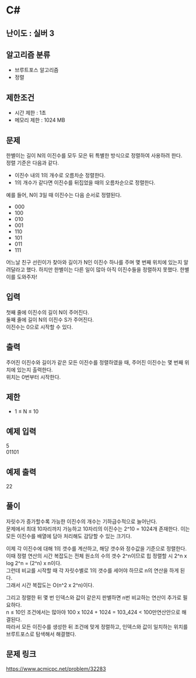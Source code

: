# C#

## 난이도 : 실버 3

## 알고리즘 분류
  - 브루트포스 알고리즘
  - 정렬

## 제한조건
  - 시간 제한 : 1초
  - 메모리 제한 : 1024 MB

## 문제
한별이는 길이 N의 이진수를 모두 모은 뒤 특별한 방식으로 정렬하여 사용하려 한다.<br/>
정렬 기준은 다음과 같다.<br/>

  - 이진수 내의 1의 개수로 오름차순 정렬한다.
  - 1의 개수가 같다면 이진수를 뒤집었을 때의 오름차순으로 정렬한다.

예를 들어, N이 3일 때 이진수는 다음 순서로 정렬된다.<br/>

  - 000
  - 100
  - 010
  - 001
  - 110
  - 101
  - 011
  - 111

어느날 친구 선린이가 찾아와 길이가 N인 이진수 하나를 주며 몇 번째 위치에 있는지 알려달라고 했다. 하지만 한별이는 다른 일이 많아 아직 이진수들을 정렬하지 못했다. 한별이를 도와주자!<br/>


## 입력
첫째 줄에 이진수의 길이 N이 주어진다.<br/>
둘째 줄에 길이 N의 이진수 S가 주어진다.<br/>
이진수는 0으로 시작할 수 있다.<br/>


## 출력
주어진 이진수와 길이가 같은 모든 이진수를 정렬하였을 때, 주어진 이진수는 몇 번째 위치에 있는지 출력한다.<br/>
위치는 0번부터 시작한다.<br/>


## 제한
  - 1 ≤ N ≤ 10


## 예제 입력
5<br/>
01101<br/>


## 예제 출력
22<br/>


## 풀이
자릿수가 증가할수록 가능한 이진수의 개수는 기하급수적으로 늘어난다.<br/>
문제에서 최대 10자리까지 가능하고 10자리의 이진수는 2^10 = 1024개 존재한다. 이는 모든 이진수를 배열에 담아 처리해도 감당할 수 있는 크기다.<br/>


이제 각 이진수에 대해 1의 갯수를 계산하고, 해당 갯수와 정수값을 기준으로 정렬한다.<br/>
이때 정렬 연산의 시간 복잡도는 전체 원소의 수의 갯수 2^n이므로 힙 정렬할 시 2^n x log 2^n = (2^n) x n이다.<br/>
그런데 비교를 시작할 때 각 자릿수별로 1의 갯수를 세어야 하므로 n의 연산을 하게 된다.<br/>
그래서 시간 복잡도는 O(n^2 x 2^n)이다.<br/>


그리고 정렬한 뒤 몇 번 인덱스와 값이 같은지 판별하면 n번 비교하는 연산이 추가로 필요하다.<br/>
n ≤ 10인 조건에서는 많아야 100 x 1024 + 1024 = 103_424 < 100만연산안으로 해결된다.<br/>
따라서 모든 이진수를 생성한 뒤 조건에 맞게 정렬하고, 인덱스와 값이 일치하는 위치를 브루트포스로 탐색해서 해결했다.<br/>


## 문제 링크
https://www.acmicpc.net/problem/32283